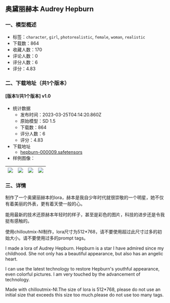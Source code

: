 ## 奥黛丽赫本 Audrey Hepburn 
### 一、模型概述

- 标签：`character`, `girl`, `photorealistic`, `female`, `woman`, `realistic`
- 下载数：864
- 收藏人数：170
- 评论人数：0
- 评分人数：6
- 评分：4.83

### 二、下载地址（共1个版本）

#### [版本1/共1个版本] v1.0

- 统计数据
  - 发布时间：2023-03-25T04:14:20.860Z
  - 原始模型：SD 1.5
  - 下载数：864
  - 评分人数：6
  - 评分：4.83
- 下载地址
  - [hepburn-000009.safetensors](https://civitai.com/api/download/models/27704)
- 样例图像：

| <img src="https://image.civitai.com/xG1nkqKTMzGDvpLrqFT7WA/c6204d67-d57b-4551-0f9b-4bb02ae26600/width=450/305338.jpeg" /> | <img src="https://image.civitai.com/xG1nkqKTMzGDvpLrqFT7WA/e0e6f2c8-4983-4967-6cf1-8c35bb64ec00/width=450/305342.jpeg" /> | <img src="https://image.civitai.com/xG1nkqKTMzGDvpLrqFT7WA/61254cc0-8478-4f37-2d61-eb863745ef00/width=450/305341.jpeg" /> | <img src="https://image.civitai.com/xG1nkqKTMzGDvpLrqFT7WA/922f1414-ac9e-445e-67e9-cbe126197400/width=450/305340.jpeg" /> |
| ---- | ---- | ---- | ---- |


### 三、详情
<p>制作了一个奥黛丽赫本的lora，赫本是我自少年时代就很崇敬的一个明星，她不仅有着美丽的外表，更有着天使一般的心。</p><p>能用最新的技术还原赫本年轻时的样子，甚至是彩色的图片，科技的进步还是令我挺有感触的。</p><p>使用chilloutmix-NI制作，lora尺寸为512*768，请不要使用超过此尺寸过多的初始大小。请不要使用过多的prompt tags。</p><p></p><p>I made a lora of Audrey Hepburn. Hepburn is a star I have admired since my childhood. She not only has a beautiful appearance, but also has an angelic heart.</p><p>I can use the latest technology to restore Hepburn's youthful appearance, even colorful pictures. I am very touched by the advancement of technology.</p><p>Made with chilloutmix-NI.The size of lora is 512*768, please do not use an initial size that exceeds this size too much.please do not use too many tags.</p>
